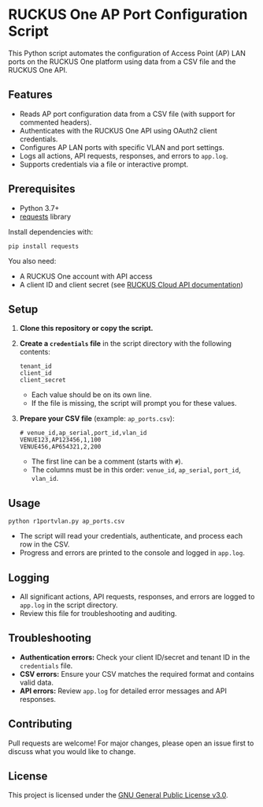 # RUCKUS One AP Port Configuration Script

This Python script automates the configuration of Access Point (AP) LAN ports on the RUCKUS One platform using data from a CSV file and the RUCKUS One API.

## Features

- Reads AP port configuration data from a CSV file (with support for commented headers).
- Authenticates with the RUCKUS One API using OAuth2 client credentials.
- Configures AP LAN ports with specific VLAN and port settings.
- Logs all actions, API requests, responses, and errors to `app.log`.
- Supports credentials via a file or interactive prompt.

## Prerequisites

- Python 3.7+
- [requests](https://pypi.org/project/requests/) library

Install dependencies with:

`pip install requests`


You also need:
- A RUCKUS One account with API access
- A client ID and client secret (see [RUCKUS Cloud API documentation](https://docs.ruckus.cloud/api))

## Setup

1. **Clone this repository or copy the script.**

2. **Create a `credentials` file** in the script directory with the following contents:
    ```
    tenant_id
    client_id
    client_secret
    ```

    - Each value should be on its own line.
    - If the file is missing, the script will prompt you for these values.

3. **Prepare your CSV file** (example: `ap_ports.csv`):

    ```
    # venue_id,ap_serial,port_id,vlan_id
    VENUE123,AP123456,1,100
    VENUE456,AP654321,2,200
    ```

    - The first line can be a comment (starts with `#`).
    - The columns must be in this order: `venue_id`, `ap_serial`, `port_id`, `vlan_id`.

## Usage

`python r1portvlan.py ap_ports.csv`

- The script will read your credentials, authenticate, and process each row in the CSV.
- Progress and errors are printed to the console and logged in `app.log`.

## Logging

- All significant actions, API requests, responses, and errors are logged to `app.log` in the script directory.
- Review this file for troubleshooting and auditing.

## Troubleshooting

- **Authentication errors:** Check your client ID/secret and tenant ID in the `credentials` file.
- **CSV errors:** Ensure your CSV matches the required format and contains valid data.
- **API errors:** Review `app.log` for detailed error messages and API responses.

## Contributing

Pull requests are welcome! For major changes, please open an issue first to discuss what you would like to change.

## License

This project is licensed under the [GNU General Public License v3.0](LICENSE).

